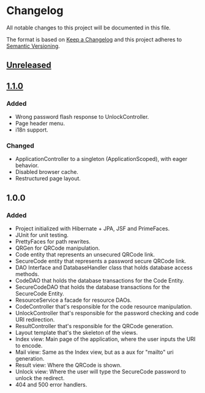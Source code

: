 # Changelog
All notable changes to this project will be documented in this file.

The format is based on [Keep a Changelog](http://keepachangelog.com/en/1.0.0/)
and this project adheres to [Semantic Versioning](http://semver.org/spec/v2.0.0.html).

## [Unreleased]

## [1.1.0]

### Added
- Wrong password flash response to UnlockController.
- Page header menu.
- i18n support.

### Changed
- ApplicationController to a singleton (ApplicationScoped), with eager behavior.
- Disabled browser cache.
- Restructured page layout.

## 1.0.0

### Added
- Project initialized with Hibernate + JPA, JSF and PrimeFaces.
- JUnit for unit testing.
- PrettyFaces for path rewrites.
- QRGen for QRCode manipulation.
- Code entity that represents an unsecured QRCode link. 
- SecureCode entity that represents a password secure QRCode link.
- DAO Interface and DatabaseHandler class that holds database access methods.
- CodeDAO that holds the database transactions for the Code Entity.
- SecureCodeDAO that holds the database transactions for the SecureCode Entity.
- ResourceService a facade for resource DAOs.
- CodeController that's responsible for the code resource manipulation.
- UnlockController that's responsible for the password checking and code URI redirection.
- ResultController that's responsible for the QRCode generation.
- Layout template that's the skeleton of the views.
- Index view: Main page of the application, where the user inputs the URI to encode.
- Mail view: Same as the Index view, but as a aux for "mailto" uri generation.
- Result view: Where the QRCode is shown.
- Unlock view: Where the user will type the SecureCode password to unlock the redirect.
- 404 and 500 error handlers.

[Unreleased]: https://github.com/JayBIOS/quickresponse/compare/v1.1.0...HEAD
[1.1.0]: https://github.com/JayBIOS/quickresponse/compare/v1.0.0...v1.1.0